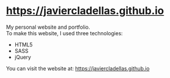 # https://javiercladellas.github.io  

My personal website and portfolio.  
To make this website, I used three technologies: 
- HTML5 
- SASS
- jQuery 


You can visit the website at: https://javiercladellas.github.io   